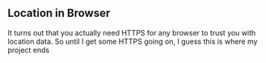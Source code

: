 <h2> Location in Browser </h2>
It turns out that you actually need HTTPS for any browser to trust you with location data. So until I get some HTTPS going on, I guess this is where my project ends